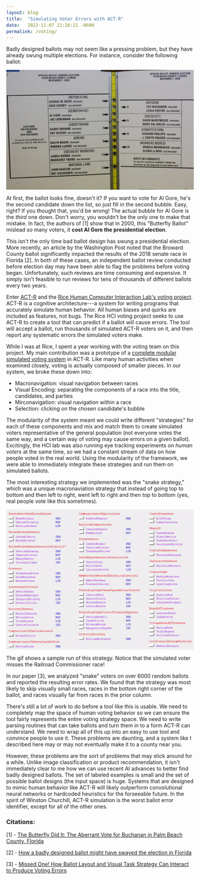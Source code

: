 ```yaml
---
layout: blog
title:  "Simulating Voter Errors with ACT-R"
date:   2022-11-07 21:26:21 -0600
permalink: /voting/
---
```


Badly designed ballots may not seem like a pressing problem, but they have already swung multiple elections. For instance, consider the following ballot:

<img src="/assets/images/Butterfly.jpeg" style="display:block; margin-left: auto; margin-right: auto;" width="600">

At first, the ballot looks fine, doesn't it? If you want to vote for Al Gore, he's the second candidate down the list, so just fill in the second bubble. Easy, right? If you thought that, you'd be wrong! The actual bubble for Al Gore is the *third* one down. Don't worry, you wouldn't be the only one to make that mistake. In fact, the authors of \[1\] show that in 2000, this "Butterfly Ballot" mislead so many voters, it **cost Al Gore the presidential election**. 

This isn't the only time bad ballot design has swung a presidential election. More recently, an article by the Washington Post noted that the Broward County ballot significantly impacted the results of the 2018 senate race in Florida \[2\]. In both of these cases, an independent ballot review conducted before election day may have been able to flag the problems before voting began. Unfortunately, such reviews are time consuming and expensive. It simply isn't feasible to run reviews for tens of thousands of different ballots every two years.

Enter [ACT-R](http://act-r.psy.cmu.edu/) and the [Rice Human Computer Interaction Lab's voting project](https://psychology.rice.edu/voting). ACT-R is a cognitive architecture---a system for writing programs that accurately simulate human behavior. All human biases and quirks are included as features, not bugs. The Rice HCI voting project seeks to use ACT-R to create a tool that can predict if a ballot will cause errors. The tool will accept a ballot, run thousands of simulated ACT-R voters on it, and then report any systematic errors the simulated voters make.

While I was at Rice, I spent a year working with the voting team on this project. My main contribution was a prototype of a [complete modular simulated voting system](https://github.com/JoshEngels/VotingModel) in ACT-R. Like many human activities when examined closely, voting is actually composed of smaller pieces. In our system, we broke these down into:

* Macronavigation: visual navigation between races
* Visual Encoding: separating the components of a race into the title, candidates, and parties
* Mirconavigation: visual navigation within a race
* Selection: clicking on the chosen candidate's bubble

The modularity of the system meant we could write different "strategies" for each of these components and mix and match them to create simulated voters representative of the general population (not everyone votes the same way, and a certain way of voting may cause errors on a given ballot). Excitingly, the HCI lab was also running eye tracking experiments on *human voters* at the same time, so we had a constant stream of data on how people voted in the real world. Using the modularity of the framework, we were able to immediately integrate these strategies and run them on simulated ballots.

The most interesting strategy we implemented was the "snake strategy," which was a unique macronaviation strategy that instead of going top to bottom and then left to right, went left to right and then top to bottom (yes, real people vote like this sometimes).

<img src="/assets/images/voting.gif" style="display:block; margin-left: auto; margin-right: auto;" width="600">

The gif shows a sample run of this strategy. Notice that the simulated voter misses the Railroad Commissioner race! 

In our paper \[3\], we analyzed "snake" voters on over 6000 random ballots and reported the resulting error rates. We found that the strategy was most likely to skip visually small races, races in the bottom right corner of the ballot, and races visually far from races in the prior column.

There's still a lot of work to do before a tool like this is usable. We need to completely map the space of human voting behavior so we can ensure the tool fairly represents the entire voting strategy space. We need to write parsing routines that can take ballots and turn them in to a form ACT-R can understand. We need to wrap all of this up into an easy to use tool and convince people to use it. These problems are daunting, and a system like I described here may or may not eventually make it to a county near you. 

However, these problems are the sort of problems that may stick around for a while. Unlike image classification or product recommendation, it isn't immediately clear to me how we can use recent AI advances to better find badly designed ballots. The set of labeled examples is small and the set of possible ballot designs (the input space) is huge. Systems that are designed to mimic human behavior like ACT-R will likely outperform convolutional neural networks or hardcoded heuristics for the forseeable future. In the spirit of Winston Churchill, ACT-R simulation is the worst ballot error identifier, except for all of the other ones.

### Citations:
\[1\] - [The Butterfly Did It: The Aberrant Vote for Buchanan in Palm Beach County, Florida](https://www.gsb.stanford.edu/faculty-research/publications/butterfly-did-it-aberrant-vote-buchanan-palm-beach-county-florida)

\[2\] - [How a badly designed ballot might have swayed the election in Florida](https://www.washingtonpost.com/outlook/2018/11/12/how-badly-designed-ballot-might-have-swayed-election-florida/)

\[3\] - [Missed One! How Ballot Layout and Visual Task Strategy Can Interact to Produce Voting Errors](https://par.nsf.gov/servlets/purl/10195603)
